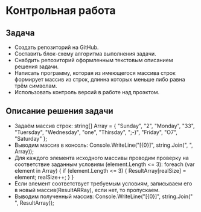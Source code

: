 Контрольная работа
==================

## Задача ##
* Создать репозиторий на GitHub.
* Составить блок-схему алгоритма выполнения задачи.
* Снабдить репозиторий оформленным текстовым описанием решения задачи.
* Написать программу, которая из имеющегося массива строк формирует массив из строк, длинна которых меньше либо равна трём символам.
* Использовать контроль версий в работе над проэктом.

## Описание решения задачи ##
* Задаём массив строк:
string[] Array =
{ "Sunday", "2",
"Monday", "33",
"Tuersday",
"Wednesday", "one",
"Thirsday", ";-)",
"Friday", "O7",
"Saturday" };
* Выводим массив в консоль:
Console.WriteLine("[{0}]", string.Join(", ", Array));
* Для каждого элемента исходного массивы проводим проверку на соответствие заданным условиям (element.Length <= 3):
foreach (var element in Array)
{
    if (element.Length <= 3)
    {
        ResultArray[realSize] = element;
        realSize++;
    }
}
* Если элемент соответствует требуемым условиям, записываем его в новый массив(ResultARRay), если нет, то пропускаем.
* Выводим полученный массив:
Console.WriteLine("[{0}]", string.Join(" ", ResultArray));


